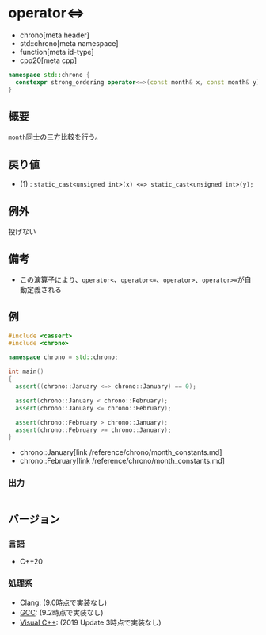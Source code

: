 # operator<=>
* chrono[meta header]
* std::chrono[meta namespace]
* function[meta id-type]
* cpp20[meta cpp]

```cpp
namespace std::chrono {
  constexpr strong_ordering operator<=>(const month& x, const month& y) noexcept; // (1) C++20
}
```

## 概要
`month`同士の三方比較を行う。


## 戻り値
- (1) : `static_cast<unsigned int>(x) <=> static_cast<unsigned int>(y);`


## 例外
投げない


## 備考
- この演算子により、`operator<`、`operator<=`、`operator>`、`operator>=`が自動定義される


## 例
```cpp example
#include <cassert>
#include <chrono>

namespace chrono = std::chrono;

int main()
{
  assert((chrono::January <=> chrono::January) == 0);

  assert(chrono::January < chrono::February);
  assert(chrono::January <= chrono::February);

  assert(chrono::February > chrono::January);
  assert(chrono::February >= chrono::January);
}
```
* chrono::January[link /reference/chrono/month_constants.md]
* chrono::February[link /reference/chrono/month_constants.md]

### 出力
```
```

## バージョン
### 言語
- C++20

### 処理系
- [Clang](/implementation.md#clang): (9.0時点で実装なし)
- [GCC](/implementation.md#gcc): (9.2時点で実装なし)
- [Visual C++](/implementation.md#visual_cpp): (2019 Update 3時点で実装なし)
